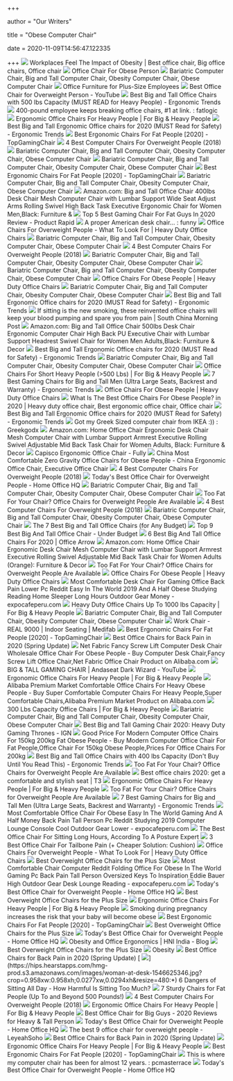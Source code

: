 +++
        
author = "Our Writers"
        
title = "Obese Computer Chair"
        
date = 2020-11-09T14:56:47.122335
        
+++
[ ![](https://i.pinimg.com/originals/76/36/78/763678bde63476005eea0e59150615c6.jpg)](https://i.pinimg.com/originals/76/36/78/763678bde63476005eea0e59150615c6.jpg) Workplaces Feel The Impact of Obesity | Best office chair, Big office chairs,  Office chair
[ ![](https://i.pinimg.com/564x/87/7f/2a/877f2abb19cfbbb455f9199a02a7aa51.jpg)](https://i.pinimg.com/564x/87/7f/2a/877f2abb19cfbbb455f9199a02a7aa51.jpg) Office Chair For Obese Person
[ ![](https://www.pluschairs.com/Dylux%20Technologies/bariatric_computer_chair_PCB-XXL.jpg)](https://www.pluschairs.com/Dylux%20Technologies/bariatric_computer_chair_PCB-XXL.jpg) Bariatric Computer Chair, Big and Tall Computer Chair, Obesity Computer  Chair, Obese Computer Chair
[ ![](https://www.arnoldsofficefurniture.com/wp-content/uploads/2013/02/plussize1.png)](https://www.arnoldsofficefurniture.com/wp-content/uploads/2013/02/plussize1.png) Office Furniture for Plus-Size Employees
[ ![](https://i.ytimg.com/vi/NPIOY0wBfVs/maxresdefault.jpg)](https://i.ytimg.com/vi/NPIOY0wBfVs/maxresdefault.jpg) Best Office Chair for Overweight Person - YouTube
[ ![](http://ergonomictrends.com/wp-content/uploads/2018/11/best-big-tall-office-chair-500-lbs.jpg)](http://ergonomictrends.com/wp-content/uploads/2018/11/best-big-tall-office-chair-500-lbs.jpg) Best Big and Tall Office Chairs with 500 lbs Capacity (MUST READ for Heavy  People) - Ergonomic Trends
[ ![](http://i.imgur.com/dCPScwC.jpg)](http://i.imgur.com/dCPScwC.jpg) 400-pound employee keeps breaking office chairs, #1 at link. : fatlogic
[ ![](https://images-na.ssl-images-amazon.com/images/I/61R%2BQNdBTmL._AC_SL1010_.jpg)](https://images-na.ssl-images-amazon.com/images/I/61R%2BQNdBTmL._AC_SL1010_.jpg) Ergonomic Office Chairs For Heavy People | For Big & Heavy People
[ ![](http://ergonomictrends.com/wp-content/uploads/2018/06/best-big-and-tall-office-chairs.jpg)](http://ergonomictrends.com/wp-content/uploads/2018/06/best-big-and-tall-office-chairs.jpg) Best Big and Tall Ergonomic Office chairs for 2020 (MUST Read for Safety) -  Ergonomic Trends
[ ![](https://topgamingchair.com/wp-content/uploads/2019/02/x_seating_office-desk-chairs_leap-plus-chair_reference.png)](https://topgamingchair.com/wp-content/uploads/2019/02/x_seating_office-desk-chairs_leap-plus-chair_reference.png) Best Ergonomic Chairs For Fat People [2020] - TopGamingChair
[ ![](https://www.officemator.com/wp-content/uploads/2018/02/space-seating-chair-High-Quality-Herman-Miller-Aeron-Alternative-666x1024.jpg)](https://www.officemator.com/wp-content/uploads/2018/02/space-seating-chair-High-Quality-Herman-Miller-Aeron-Alternative-666x1024.jpg)  4 Best Computer Chairs For Overweight People (2018)
[ ![](https://www.bariatricsunlimited.com/ergn/b2503-email_200x200.jpg)](https://www.bariatricsunlimited.com/ergn/b2503-email_200x200.jpg) Bariatric Computer Chair, Big and Tall Computer Chair, Obesity Computer  Chair, Obese Computer Chair
[ ![](https://www.pluschairs.com/rfm/bariatric_task_chair_PCBM-2006.jpg)](https://www.pluschairs.com/rfm/bariatric_task_chair_PCBM-2006.jpg) Bariatric Computer Chair, Big and Tall Computer Chair, Obesity Computer  Chair, Obese Computer Chair
[ ![](https://images-na.ssl-images-amazon.com/images/I/41fP2WUXc-L.jpg)](https://images-na.ssl-images-amazon.com/images/I/41fP2WUXc-L.jpg) Best Ergonomic Chairs For Fat People [2020] - TopGamingChair
[ ![](https://www.pluschairs.com/era/HR_3031.jpg)](https://www.pluschairs.com/era/HR_3031.jpg) Bariatric Computer Chair, Big and Tall Computer Chair, Obesity Computer  Chair, Obese Computer Chair
[ ![](https://images-na.ssl-images-amazon.com/images/I/6116gQcN5xL._AC_SL1010_.jpg)](https://images-na.ssl-images-amazon.com/images/I/6116gQcN5xL._AC_SL1010_.jpg) Amazon.com: Big and Tall Office Chair 400lbs Desk Chair Mesh Computer Chair  with Lumbar Support Wide Seat Adjust Arms Rolling Swivel High Back Task  Executive Ergonomic Chair for Women Men,Black: Furniture &
[ ![](https://i.ytimg.com/vi/LxZHIPjShW8/maxresdefault.jpg)](https://i.ytimg.com/vi/LxZHIPjShW8/maxresdefault.jpg) Top 5 Best Gaming Chair For Fat Guys In 2020 Review - Product Rapid
[ ![](http://i.imgur.com/CitIUyt.jpg)](http://i.imgur.com/CitIUyt.jpg) A proper American desk chair... : funny
[ ![](http://www.heavydutyofficechairsguide.com/wp-content/uploads/2019/11/41FL0BkGBGL.jpg)](http://www.heavydutyofficechairsguide.com/wp-content/uploads/2019/11/41FL0BkGBGL.jpg) Office Chairs For Overweight People - What To Look For | Heavy Duty Office  Chairs
[ ![](https://www.pluschairs.com/rfm/BT1.jpg)](https://www.pluschairs.com/rfm/BT1.jpg) Bariatric Computer Chair, Big and Tall Computer Chair, Obesity Computer  Chair, Obese Computer Chair
[ ![](https://www.officemator.com/wp-content/uploads/2018/07/dxracer-sentinel-tank-king.jpg)](https://www.officemator.com/wp-content/uploads/2018/07/dxracer-sentinel-tank-king.jpg)  4 Best Computer Chairs For Overweight People (2018)
[ ![](https://www.pluschairs.com/ergocentric/BariatricTask07.jpg)](https://www.pluschairs.com/ergocentric/BariatricTask07.jpg) Bariatric Computer Chair, Big and Tall Computer Chair, Obesity Computer  Chair, Obese Computer Chair
[ ![](https://www.pluschairs.com/flsh/cchair.jpg)](https://www.pluschairs.com/flsh/cchair.jpg) Bariatric Computer Chair, Big and Tall Computer Chair, Obesity Computer  Chair, Obese Computer Chair
[ ![](http://www.heavydutyofficechairsguide.com/wp-content/uploads/2020/01/office-chairs-for-fat-people-575x375.jpg)](http://www.heavydutyofficechairsguide.com/wp-content/uploads/2020/01/office-chairs-for-fat-people-575x375.jpg) Office Chairs For Obese People | Heavy Duty Office Chairs
[ ![](https://www.pluschairs.com/cra/popup-tritonmax4.jpg)](https://www.pluschairs.com/cra/popup-tritonmax4.jpg) Bariatric Computer Chair, Big and Tall Computer Chair, Obesity Computer  Chair, Obese Computer Chair
[ ![](http://ergonomictrends.com/wp-content/uploads/2018/06/Sadie-Big-Tall-Office-Chair-review.jpg)](http://ergonomictrends.com/wp-content/uploads/2018/06/Sadie-Big-Tall-Office-Chair-review.jpg) Best Big and Tall Ergonomic Office chairs for 2020 (MUST Read for Safety) -  Ergonomic Trends
[ ![](https://cdn.i-scmp.com/sites/default/files/styles/1200x800/public/d8/images/methode/2019/10/12/be25adc0-ea4b-11e9-9e8e-4022fb9638c4_image_hires_133912.jpg?itok=6rGdCa8S&v=1570858759)](https://cdn.i-scmp.com/sites/default/files/styles/1200x800/public/d8/images/methode/2019/10/12/be25adc0-ea4b-11e9-9e8e-4022fb9638c4_image_hires_133912.jpg?itok=6rGdCa8S&v=1570858759) If sitting is the new smoking, these reinvented office chairs will keep  your blood pumping and spare you from pain | South China Morning Post
[ ![](https://images-na.ssl-images-amazon.com/images/I/51-Vj1C75sL._AC_SX466_.jpg)](https://images-na.ssl-images-amazon.com/images/I/51-Vj1C75sL._AC_SX466_.jpg) Amazon.com: Big and Tall Office Chair 500lbs Desk Chair Ergonomic Computer  Chair High Back PU Executive Chair with Lumbar Support Headrest Swivel Chair  for Women Men Adults,Black: Furniture & Decor
[ ![](http://ergonomictrends.com/wp-content/uploads/2018/06/YAMASORO-Ergonomic-High-Back-Chair-review.jpg)](http://ergonomictrends.com/wp-content/uploads/2018/06/YAMASORO-Ergonomic-High-Back-Chair-review.jpg) Best Big and Tall Ergonomic Office chairs for 2020 (MUST Read for Safety) -  Ergonomic Trends
[ ![](https://www.pluschairs.com/flsh/PCB-726a.jpg)](https://www.pluschairs.com/flsh/PCB-726a.jpg) Bariatric Computer Chair, Big and Tall Computer Chair, Obesity Computer  Chair, Obese Computer Chair
[ ![](https://images-na.ssl-images-amazon.com/images/I/81OOsF4COhL._SL1500_.jpg)](https://images-na.ssl-images-amazon.com/images/I/81OOsF4COhL._SL1500_.jpg) Office Chairs For Short Heavy People (>500 Lbs) | For Big & Heavy People
[ ![](http://ergonomictrends.com/wp-content/uploads/2019/02/best-gaming-chairs-big-tall-men.jpg)](http://ergonomictrends.com/wp-content/uploads/2019/02/best-gaming-chairs-big-tall-men.jpg) 7 Best Gaming Chairs for Big and Tall Men (Ultra Large Seats, Backrest and  Warranty) - Ergonomic Trends
[ ![](http://www.heavydutyofficechairsguide.com/wp-content/uploads/2020/01/5177BFex8yL.jpg)](http://www.heavydutyofficechairsguide.com/wp-content/uploads/2020/01/5177BFex8yL.jpg) Office Chairs For Obese People | Heavy Duty Office Chairs
[ ![](https://i.pinimg.com/originals/3e/80/d6/3e80d661e0c50f63716cac9df0eee54d.png)](https://i.pinimg.com/originals/3e/80/d6/3e80d661e0c50f63716cac9df0eee54d.png) What Is The Best Office Chairs For Obese People? in 2020 | Heavy duty office  chair, Best ergonomic office chair, Office chair
[ ![](http://ergonomictrends.com/wp-content/uploads/2018/06/Flash-Furniture-HERCULES-Reception-Chair-review.jpg)](http://ergonomictrends.com/wp-content/uploads/2018/06/Flash-Furniture-HERCULES-Reception-Chair-review.jpg) Best Big and Tall Ergonomic Office chairs for 2020 (MUST Read for Safety) -  Ergonomic Trends
[ ![](https://i.redd.it/edpxlnl7oe921.jpg)](https://i.redd.it/edpxlnl7oe921.jpg) Got my Greek Sized computer chair from IKEA :)) : Greekgodx
[ ![](https://images-na.ssl-images-amazon.com/images/I/716tq9Y8WOL._AC_SL1500_.jpg)](https://images-na.ssl-images-amazon.com/images/I/716tq9Y8WOL._AC_SL1500_.jpg) Amazon.com: Home Office Chair Ergonomic Desk Chair Mesh Computer Chair with  Lumbar Support Armrest Executive Rolling Swivel Adjustable Mid Back Task  Chair for Women Adults, Black: Furniture & Decor
[ ![](https://www.fully.com/media/catalog/product/cache/98207abf3b475baeffaf823b5f6edc92/f/u/fully-capisco-chair-era-slate-black-bg-01_1.jpg)](https://www.fully.com/media/catalog/product/cache/98207abf3b475baeffaf823b5f6edc92/f/u/fully-capisco-chair-era-slate-black-bg-01_1.jpg) Capisco Ergonomic Office Chair - Fully
[ ![](https://image.made-in-china.com/202f0j00ilSYLFWRbHkb/Most-Comfortable-Zero-Gravity-Office-Chairs-for-Obese-People.jpg)](https://image.made-in-china.com/202f0j00ilSYLFWRbHkb/Most-Comfortable-Zero-Gravity-Office-Chairs-for-Obese-People.jpg) China Most Comfortable Zero Gravity Office Chairs for Obese People - China  Ergonomic Office Chair, Executive Office Chair
[ ![](https://www.officemator.com/wp-content/uploads/2018/07/The-Best-Computer-Chair-For-Overweight-People.jpg)](https://www.officemator.com/wp-content/uploads/2018/07/The-Best-Computer-Chair-For-Overweight-People.jpg)  4 Best Computer Chairs For Overweight People (2018)
[ ![](https://homeofficehq.net/wp-content/uploads/2018/11/office-chair-for-overweight-people-e1542853053925.jpg)](https://homeofficehq.net/wp-content/uploads/2018/11/office-chair-for-overweight-people-e1542853053925.jpg) Today's Best Office Chair for Overweight People - Home Office HQ
[ ![](https://pluschairs.com/flsh/2014/PCB-1235-Large.jpg)](https://pluschairs.com/flsh/2014/PCB-1235-Large.jpg) Bariatric Computer Chair, Big and Tall Computer Chair, Obesity Computer  Chair, Obese Computer Chair
[ ![](https://i1.wp.com/blog.officechairsunlimited.com/wp-content/uploads/2013/08/fat-guy-in-chair.jpg?fit=400%2C351&ssl=1)](https://i1.wp.com/blog.officechairsunlimited.com/wp-content/uploads/2013/08/fat-guy-in-chair.jpg?fit=400%2C351&ssl=1) Too Fat For Your Chair? Office Chairs for Overweight People Are Available
[ ![](https://www.officemator.com/wp-content/uploads/2018/07/dxracer-tank.jpg)](https://www.officemator.com/wp-content/uploads/2018/07/dxracer-tank.jpg)  4 Best Computer Chairs For Overweight People (2018)
[ ![](https://www.pluschairs.com/ergn/2504.JPG)](https://www.pluschairs.com/ergn/2504.JPG) Bariatric Computer Chair, Big and Tall Computer Chair, Obesity Computer  Chair, Obese Computer Chair
[ ![](https://techguided.com/wp-content/uploads/2018/08/best-big-and-tall-office-chairs.jpg)](https://techguided.com/wp-content/uploads/2018/08/best-big-and-tall-office-chairs.jpg) The 7 Best Big and Tall Office Chairs (for Any Budget)
[ ![](https://officechairjudge.com/wp-content/uploads/2019/06/La-Z-Boy-Delano-Big-Tall-Executive-Bonded-Leather-Office-Chair.jpg?x61104)](https://officechairjudge.com/wp-content/uploads/2019/06/La-Z-Boy-Delano-Big-Tall-Executive-Bonded-Leather-Office-Chair.jpg?x61104) Top 9 Best Big And Tall Office Chair - Under Budget
[ ![](https://cdn.shortpixel.ai/spai/w_948+q_lossy+ret_img+to_webp/https://officearrow.com/wp-content/uploads/2020/01/Serta-Executive-Chair.jpg)](https://cdn.shortpixel.ai/spai/w_948+q_lossy+ret_img+to_webp/https://officearrow.com/wp-content/uploads/2020/01/Serta-Executive-Chair.jpg) 6 Best Big And Tall Office Chairs For 2020 | Office Arrow
[ ![](https://images-na.ssl-images-amazon.com/images/I/71T4TTNYJTL._AC_SX522_.jpg)](https://images-na.ssl-images-amazon.com/images/I/71T4TTNYJTL._AC_SX522_.jpg) Amazon.com: Home Office Chair Ergonomic Desk Chair Mesh Computer Chair with  Lumbar Support Armrest Executive Rolling Swivel Adjustable Mid Back Task  Chair for Women Adults (Orange): Furniture & Decor
[ ![](https://i2.wp.com/blog.officechairsunlimited.com/wp-content/uploads/2013/08/harwick-big-and-tall-leather-office-chair.gif?resize=205%2C300&ssl=1)](https://i2.wp.com/blog.officechairsunlimited.com/wp-content/uploads/2013/08/harwick-big-and-tall-leather-office-chair.gif?resize=205%2C300&ssl=1) Too Fat For Your Chair? Office Chairs for Overweight People Are Available
[ ![](http://www.heavydutyofficechairsguide.com/wp-content/uploads/2020/01/computer-chairs-for-obese-people.png)](http://www.heavydutyofficechairsguide.com/wp-content/uploads/2020/01/computer-chairs-for-obese-people.png) Office Chairs For Obese People | Heavy Duty Office Chairs
[ ![](https://www.expocafeperu.com/w/2020/04/most-comfortable-desk-chair-for-gaming-office-back-pain-lower-pc-reddit-easy-in-the-world-2019-and-a-half-obese-studying-reading-home-sleeper-long-hours.jpg)](https://www.expocafeperu.com/w/2020/04/most-comfortable-desk-chair-for-gaming-office-back-pain-lower-pc-reddit-easy-in-the-world-2019-and-a-half-obese-studying-reading-home-sleeper-long-hours.jpg) Most Comfortable Desk Chair For Gaming Office Back Pain Lower Pc Reddit  Easy In The World 2019 And A Half Obese Studying Reading Home Sleeper Long  Hours Outdoor Gear Money - expocafeperu.com
[ ![](https://forbigandheavypeople.com/wp-content/uploads/2018/05/Heavy-Duty-Office-Chairs-Up-To-1000-lbs-Capacity-277x300.jpg)](https://forbigandheavypeople.com/wp-content/uploads/2018/05/Heavy-Duty-Office-Chairs-Up-To-1000-lbs-Capacity-277x300.jpg) Heavy Duty Office Chairs Up To 1000 lbs Capacity | For Big & Heavy People
[ ![](https://www.pluschairs.com/Dylux%20Technologies/bariatric_task_chair_PCBXL-3312hb.jpg)](https://www.pluschairs.com/Dylux%20Technologies/bariatric_task_chair_PCBXL-3312hb.jpg) Bariatric Computer Chair, Big and Tall Computer Chair, Obesity Computer  Chair, Obese Computer Chair
[ ![](https://www.medifab.co.nz/sites/default/files/styles/product_full/public/adsvadsv.jpg?itok=Xhci_-dR)](https://www.medifab.co.nz/sites/default/files/styles/product_full/public/adsvadsv.jpg?itok=Xhci_-dR) Work Chair - REAL 9000 | Indoor Seating | Medifab
[ ![](https://images-na.ssl-images-amazon.com/images/I/417PiAiE5bL.jpg)](https://images-na.ssl-images-amazon.com/images/I/417PiAiE5bL.jpg) Best Ergonomic Chairs For Fat People [2020] - TopGamingChair
[ ![](https://i2.wp.com/www.startstanding.org/wp-content/uploads/2019/01/Flash-Furniture-Office-Chair.jpg?resize=960%2C960&ssl=1)](https://i2.wp.com/www.startstanding.org/wp-content/uploads/2019/01/Flash-Furniture-Office-Chair.jpg?resize=960%2C960&ssl=1) Best Office Chairs for Back Pain in 2020 (Spring Update)
[ ![](https://sc01.alicdn.com/kf/HTB1VrRBSXXXXXXiXFXXq6xXFXXXj/229189592/HTB1VrRBSXXXXXXiXFXXq6xXFXXXj.jpg_.webp)](https://sc01.alicdn.com/kf/HTB1VrRBSXXXXXXiXFXXq6xXFXXXj/229189592/HTB1VrRBSXXXXXXiXFXXq6xXFXXXj.jpg_.webp) Net Fabric Fancy Screw Lift Computer Desk Chair Wholesale Office Chair For  Obese People - Buy Computer Desk Chair,Fancy Screw Lift Office Chair,Net  Fabric Office Chair Product on Alibaba.com
[ ![](https://i.ytimg.com/vi/Wg4xV6qDQD4/maxresdefault.jpg)](https://i.ytimg.com/vi/Wg4xV6qDQD4/maxresdefault.jpg) BIG & TALL GAMING CHAIR | Andaseat Dark Wizard - YouTube
[ ![](https://i.ytimg.com/vi/Z3VFmrpFw8c/maxresdefault.jpg)](https://i.ytimg.com/vi/Z3VFmrpFw8c/maxresdefault.jpg) Ergonomic Office Chairs For Heavy People | For Big & Heavy People
[ ![](https://s.alicdn.com/@ossgw/homeai-inner/homeai_fe_production/a32804fc-5294-433d-a0a0-7134a4c1eb41.png?getAvatar=1&x-oss-process=image/resize,w_350,h_350,limit_0/sharpen,100/crop,w_350,h_350,x_0,y_0)](https://s.alicdn.com/@ossgw/homeai-inner/homeai_fe_production/a32804fc-5294-433d-a0a0-7134a4c1eb41.png?getAvatar=1&x-oss-process=image/resize,w_350,h_350,limit_0/sharpen,100/crop,w_350,h_350,x_0,y_0) Alibaba Premium Market Comfortable Office Chairs For Heavy Obese People -  Buy Super Comfortable Computer Chairs For Heavy People,Super Comfortable  Chairs,Alibaba Premium Market Product on Alibaba.com
[ ![](https://forbigandheavypeople.com/wp-content/uploads/2020/03/High-Back-Reclining-Office-Chair-With-Foot-Rest-330-LB-Capacity-297x300.jpg)](https://forbigandheavypeople.com/wp-content/uploads/2020/03/High-Back-Reclining-Office-Chair-With-Foot-Rest-330-LB-Capacity-297x300.jpg) 300 Lbs Capacity Office Chairs | For Big & Heavy People
[ ![](https://www.bariatricsunlimited.com/CCT/web/3156-BlackLeather.gif)](https://www.bariatricsunlimited.com/CCT/web/3156-BlackLeather.gif) Bariatric Computer Chair, Big and Tall Computer Chair, Obesity Computer  Chair, Obese Computer Chair
[ ![](https://assets1.ignimgs.com/2018/07/17/chairs-1280-1531848348506.jpg)](https://assets1.ignimgs.com/2018/07/17/chairs-1280-1531848348506.jpg) Best Big and Tall Gaming Chair 2020: Heavy Duty Gaming Thrones - IGN
[ ![](http://sc01.alicdn.com/kf/HTB1AXtIaPihSKJjy0Flq6ydEXXa6.jpg)](http://sc01.alicdn.com/kf/HTB1AXtIaPihSKJjy0Flq6ydEXXa6.jpg) Good Price For Modern Computer Office Chairs For 150kg 200kg Fat Obese  People - Buy Modern Computer Office Chair For Fat People,Office Chair For  150kg Obese People,Prices For Office Chairs For 200kg
[ ![](http://ergonomictrends.com/wp-content/uploads/2018/10/best-big-tall-office-chair-400-lbs.jpg)](http://ergonomictrends.com/wp-content/uploads/2018/10/best-big-tall-office-chair-400-lbs.jpg) Best Big and Tall Office Chairs with 400 lbs Capacity (Don't Buy Until You  Read This) - Ergonomic Trends
[ ![](https://i0.wp.com/blog.officechairsunlimited.com/wp-content/uploads/2013/08/OFM-Avenger-Big-Mans-Chair.jpg?resize=207%2C300&ssl=1)](https://i0.wp.com/blog.officechairsunlimited.com/wp-content/uploads/2013/08/OFM-Avenger-Big-Mans-Chair.jpg?resize=207%2C300&ssl=1) Too Fat For Your Chair? Office Chairs for Overweight People Are Available
[ ![](https://cdn.mos.cms.futurecdn.net/9rXCdrBHCFMd2aXzFFi6XV-1200-80.jpg)](https://cdn.mos.cms.futurecdn.net/9rXCdrBHCFMd2aXzFFi6XV-1200-80.jpg) Best office chairs 2020: get a comfortable and stylish seat | T3
[ ![](https://forbigandheavypeople.com/wp-content/uploads/2018/06/Ergonomic-Office-Chairs-For-Heavy-People.jpg)](https://forbigandheavypeople.com/wp-content/uploads/2018/06/Ergonomic-Office-Chairs-For-Heavy-People.jpg) Ergonomic Office Chairs For Heavy People | For Big & Heavy People
[ ![](https://i0.wp.com/blog.officechairsunlimited.com/wp-content/uploads/2013/08/air-grid-heavy-duty-chair.gif?resize=180%2C300&ssl=1)](https://i0.wp.com/blog.officechairsunlimited.com/wp-content/uploads/2013/08/air-grid-heavy-duty-chair.gif?resize=180%2C300&ssl=1) Too Fat For Your Chair? Office Chairs for Overweight People Are Available
[ ![](http://ergonomictrends.com/wp-content/uploads/2019/02/AKRacing-Masters-Max-Gaming-Chair-review.jpg)](http://ergonomictrends.com/wp-content/uploads/2019/02/AKRacing-Masters-Max-Gaming-Chair-review.jpg) 7 Best Gaming Chairs for Big and Tall Men (Ultra Large Seats, Backrest and  Warranty) - Ergonomic Trends
[ ![](https://www.expocafeperu.com/w/2020/04/most-comfortable-office-chair-for-obese-easy-in-the-world-gaming-and-a-half-money-back-pain-tall-person-pc-reddit-studying-2019-computer-lounge-console-cool.jpg)](https://www.expocafeperu.com/w/2020/04/most-comfortable-office-chair-for-obese-easy-in-the-world-gaming-and-a-half-money-back-pain-tall-person-pc-reddit-studying-2019-computer-lounge-console-cool.jpg) Most Comfortable Office Chair For Obese Easy In The World Gaming And A Half  Money Back Pain Tall Person Pc Reddit Studying 2019 Computer Lounge Console  Cool Outdoor Gear Lower - expocafeperu.com
[ ![](https://wholebodyrevolution.com/wp-content/uploads/2019/10/AdobeStock_113423452-1170x617.jpeg)](https://wholebodyrevolution.com/wp-content/uploads/2019/10/AdobeStock_113423452-1170x617.jpeg) The Best Office Chair For Sitting Long Hours, According To A Posture Expert
[ ![](https://www.officemator.com/wp-content/uploads/2019/04/Aylio-Coccyx-Orthopedic-Comfort-Foam-Seat-Cushion-for-Lower-Back.jpg)](https://www.officemator.com/wp-content/uploads/2019/04/Aylio-Coccyx-Orthopedic-Comfort-Foam-Seat-Cushion-for-Lower-Back.jpg)  3 Best Office Chair For Tailbone Pain (+ Cheaper Solution: Cushion)
[ ![](http://www.heavydutyofficechairsguide.com/wp-content/uploads/2019/11/office-chairs-for-big-people-review.png)](http://www.heavydutyofficechairsguide.com/wp-content/uploads/2019/11/office-chairs-for-big-people-review.png) Office Chairs For Overweight People - What To Look For | Heavy Duty Office  Chairs
[ ![](https://farm5.staticflickr.com/4884/44025100080_fef957c3cc_b.jpg)](https://farm5.staticflickr.com/4884/44025100080_fef957c3cc_b.jpg) Best Overweight Office Chairs for the Plus Size
[ ![](https://www.expocafeperu.com/w/2020/04/most-comfortable-chair-computer-reddit-folding-office-for-obese-in-the-world-gaming-pc-back-pain-tall-person-oversized-keys-to-inspiration-eddie-bauer-high.jpg)](https://www.expocafeperu.com/w/2020/04/most-comfortable-chair-computer-reddit-folding-office-for-obese-in-the-world-gaming-pc-back-pain-tall-person-oversized-keys-to-inspiration-eddie-bauer-high.jpg) Most Comfortable Chair Computer Reddit Folding Office For Obese In The  World Gaming Pc Back Pain Tall Person Oversized Keys To Inspiration Eddie  Bauer High Outdoor Gear Desk Lounge Reading - expocafeperu.com
[ ![](https://homeofficehq.net/wp-content/uploads/2018/11/Flash-Furniture-HERCULES-Series-300x300.jpg)](https://homeofficehq.net/wp-content/uploads/2018/11/Flash-Furniture-HERCULES-Series-300x300.jpg) Today's Best Office Chair for Overweight People - Home Office HQ
[ ![](https://farm5.staticflickr.com/4894/44025100100_f3f492e030_b.jpg)](https://farm5.staticflickr.com/4894/44025100100_f3f492e030_b.jpg) Best Overweight Office Chairs for the Plus Size
[ ![](https://forbigandheavypeople.com/wp-content/uploads/2018/06/Big-Tall-Office-chair-400-LB-300x297.jpg)](https://forbigandheavypeople.com/wp-content/uploads/2018/06/Big-Tall-Office-chair-400-LB-300x297.jpg) Ergonomic Office Chairs For Heavy People | For Big & Heavy People
[ ![](https://scx2.b-cdn.net/gfx/news/2019/smokingdurin.jpg)](https://scx2.b-cdn.net/gfx/news/2019/smokingdurin.jpg) Smoking during pregnancy increases the risk that your baby will become obese
[ ![](https://topgamingchair.com/wp-content/uploads/2019/02/01-e1550855150767.jpg)](https://topgamingchair.com/wp-content/uploads/2019/02/01-e1550855150767.jpg) Best Ergonomic Chairs For Fat People [2020] - TopGamingChair
[ ![](https://farm5.staticflickr.com/4877/44928842975_177bf2796a_b.jpg)](https://farm5.staticflickr.com/4877/44928842975_177bf2796a_b.jpg) Best Overweight Office Chairs for the Plus Size
[ ![](https://homeofficehq.net/wp-content/uploads/2018/11/ergonomic-chairs-1024x576.jpg)](https://homeofficehq.net/wp-content/uploads/2018/11/ergonomic-chairs-1024x576.jpg) Today's Best Office Chair for Overweight People - Home Office HQ
[ ![](https://hni-india.com/wp-content/uploads/2019/01/hni-policies-csr-banner.png)](https://hni-india.com/wp-content/uploads/2019/01/hni-policies-csr-banner.png) Obesity and Office Ergonomics | HNI India - Blog
[ ![](https://farm5.staticflickr.com/4840/43958120850_7799542f28_b.jpg)](https://farm5.staticflickr.com/4840/43958120850_7799542f28_b.jpg) Best Overweight Office Chairs for the Plus Size
[ ![](https://askjan.org/images/ergochair_1_5257_259x194.jpg)](https://askjan.org/images/ergochair_1_5257_259x194.jpg) Obesity
[ ![](https://i1.wp.com/www.startstanding.org/wp-content/uploads/2019/01/Modway-Articulate-Office-Chair.jpg?resize=960%2C960&ssl=1)](https://i1.wp.com/www.startstanding.org/wp-content/uploads/2019/01/Modway-Articulate-Office-Chair.jpg?resize=960%2C960&ssl=1) Best Office Chairs for Back Pain in 2020 (Spring Update)
[ ![](https://hips.hearstapps.com/hmg-prod.s3.amazonaws.com/images/woman-at-desk-1546625346.jpg?crop=0.958xw:0.958xh;0.0277xw,0.0294xh&resize=480:*)](https://hips.hearstapps.com/hmg-prod.s3.amazonaws.com/images/woman-at-desk-1546625346.jpg?crop=0.958xw:0.958xh;0.0277xw,0.0294xh&resize=480:*) 6 Dangers of Sitting All Day - How Harmful Is Sitting Too Much?
[ ![](http://thefatlip.com/wp-content/uploads/2017/10/Chairs.png)](http://thefatlip.com/wp-content/uploads/2017/10/Chairs.png) 7 Sturdy Chairs for Fat People (Up To and Beyond 500 Pounds!)
[ ![](https://www.officemator.com/wp-content/uploads/2018/07/flash-furniture-hercules-review.jpg)](https://www.officemator.com/wp-content/uploads/2018/07/flash-furniture-hercules-review.jpg)  4 Best Computer Chairs For Overweight People (2018)
[ ![](https://images-na.ssl-images-amazon.com/images/I/91t0cGqlSuL._AC_SL1500_.jpg)](https://images-na.ssl-images-amazon.com/images/I/91t0cGqlSuL._AC_SL1500_.jpg) Ergonomic Office Chairs For Heavy People | For Big & Heavy People
[ ![](https://bestratedofficechair.com/wp-content/uploads/2019/01/gaming-chair-for-big-guys-e1564715081266-219x300.jpg)](https://bestratedofficechair.com/wp-content/uploads/2019/01/gaming-chair-for-big-guys-e1564715081266-219x300.jpg) Best Office Chair for Big Guys - 2020 Reviews for Heavy & Tall Person
[ ![](https://homeofficehq.net/wp-content/uploads/2018/11/OneSpace-Taft-Mesh-Back-Oversized-Executive-Chair-192x300.jpg)](https://homeofficehq.net/wp-content/uploads/2018/11/OneSpace-Taft-Mesh-Back-Oversized-Executive-Chair-192x300.jpg) Today's Best Office Chair for Overweight People - Home Office HQ
[ ![](https://cdn.shopify.com/s/files/1/0102/4504/6369/products/LY164-office-chair-leather-black-3.jpg?v=1564110203)](https://cdn.shopify.com/s/files/1/0102/4504/6369/products/LY164-office-chair-leather-black-3.jpg?v=1564110203) The best 9 office chair for overweight people - LeyeahSoho
[ ![](https://i1.wp.com/www.startstanding.org/wp-content/uploads/2019/03/Serta-Works-Executive-OFfice-Chair.jpg?resize=512%2C512&ssl=1)](https://i1.wp.com/www.startstanding.org/wp-content/uploads/2019/03/Serta-Works-Executive-OFfice-Chair.jpg?resize=512%2C512&ssl=1) Best Office Chairs for Back Pain in 2020 (Spring Update)
[ ![](https://forbigandheavypeople.com/wp-content/uploads/2020/10/Office-Chairs-For-Heavy-People.jpg)](https://forbigandheavypeople.com/wp-content/uploads/2020/10/Office-Chairs-For-Heavy-People.jpg) Ergonomic Office Chairs For Heavy People | For Big & Heavy People
[ ![](https://images-na.ssl-images-amazon.com/images/I/41qeXL837bL.jpg)](https://images-na.ssl-images-amazon.com/images/I/41qeXL837bL.jpg) Best Ergonomic Chairs For Fat People [2020] - TopGamingChair
[ ![](http://i.imgur.com/bmsO1ER.png)](http://i.imgur.com/bmsO1ER.png) This is where my computer chair has been for almost 12 years. : pcmasterrace
[ ![](https://homeofficehq.net/wp-content/uploads/2018/11/Serta-Bonded-Leather-Big-Tall-Executive-Chair-228x300.jpg)](https://homeofficehq.net/wp-content/uploads/2018/11/Serta-Bonded-Leather-Big-Tall-Executive-Chair-228x300.jpg) Today's Best Office Chair for Overweight People - Home Office HQ
